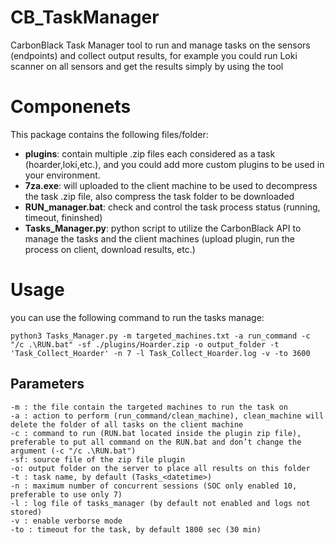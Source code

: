 # CB_TaskManager

CarbonBlack Task Manager tool to run and manage tasks on the sensors (endpoints) and collect output results, for example you could run Loki scanner on all sensors and get the results simply by using the tool

# Componenets

This package contains the following files/folder:
- **plugins**:  contain multiple .zip files each considered as a task (hoarder,loki,etc.), and you could add more custom plugins to be used in your environment.
- **7za.exe**: will uploaded to the client machine to be used to decompress the task .zip file, also compress the task folder to be downloaded
- **RUN_manager.bat**: check and control the task process status (running, timeout, fininshed)
- **Tasks_Manager.py**: python script to utilize the CarbonBlack API to manage the tasks and the client machines (upload plugin, run the process on client, download results, etc.)


# Usage

you can use the following command to run the tasks manage:
```
python3 Tasks_Manager.py -m targeted_machines.txt -a run_command -c "/c .\RUN.bat" -sf ./plugins/Hoarder.zip -o output_folder -t 'Task_Collect_Hoarder' -n 7 -l Task_Collect_Hoarder.log -v -to 3600
```


## Parameters

```
-m : the file contain the targeted machines to run the task on
-a : action to perform (run_command/clean_machine), clean_machine will delete the folder of all tasks on the client machine
-c : command to run (RUN.bat located inside the plugin zip file), preferable to put all command on the RUN.bat and don’t change the argument (-c "/c .\RUN.bat")
-sf: source file of the zip file plugin
-o: output folder on the server to place all results on this folder
-t : task name, by default (Tasks_<datetime>)
-n : maximum number of concurrent sessions (SOC only enabled 10, preferable to use only 7)
-l : log file of tasks_manager (by default not enabled and logs not stored)
-v : enable verborse mode
-to : timeout for the task, by default 1800 sec (30 min)
```
